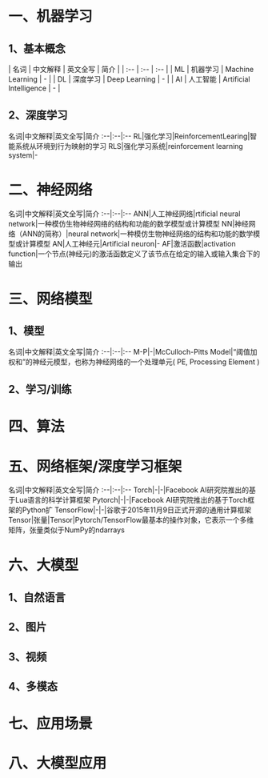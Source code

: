 # 一、机器学习

## 1、基本概念

| 名词 | 中文解释 | 英文全写 | 简介 |
| :-- | :-- | :-- |
| ML | 机器学习 | Machine Learning | - |
| DL | 深度学习 | Deep Learning | - |
| AI | 人工智能 | Artificial Intelligence | - |

## 2、深度学习

名词|中文解释|英文全写|简介
:--|:--|:--
RL|强化学习|ReinforcementLearing|智能系统从环境到行为映射的学习
RLS|强化学习系统|reinforcement learning system|-




# 二、神经网络
名词|中文解释|英文全写|简介
:--|:--|:--
ANN|人工神经网络|rtificial neural network|一种模仿生物神经网络的结构和功能的数学模型或计算模型
NN|神经网络（ANN的简称）|neural network|一种模仿生物神经网络的结构和功能的数学模型或计算模型
AN|人工神经元|Artificial neuron|-
AF|激活函数|activation function|一个节点(神经元)的激活函数定义了该节点在给定的输入或输入集合下的输出


# 三、网络模型

## 1、模型
名词|中文解释|英文全写|简介
:--|:--|:--
M-P|-|McCulloch-Pitts Model|“阈值加权和”的神经元模型，也称为神经网络的一个处理单元( PE, Processing Element )

## 2、学习/训练



# 四、算法
# 五、网络框架/深度学习框架
名词|中文解释|英文全写|简介
:--|:--|:--
Torch|-|-|Facebook AI研究院推出的基于Lua语言的科学计算框架
Pytorch|-|-|Facebook AI研究院推出的基于Torch框架的Python扩
TensorFlow|-|-|谷歌于2015年11月9日正式开源的通用计算框架
Tensor|张量|Tensor|Pytorch/TensorFlow最基本的操作对象，它表示一个多维矩阵，张量类似于NumPy的ndarrays

# 六、大模型
## 1、自然语言
## 2、图片
## 3、视频
## 4、多模态

# 七、应用场景

# 八、大模型应用


